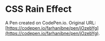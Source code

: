 # CSS Rain Effect

A Pen created on CodePen.io. Original URL: [https://codepen.io/farhanibne/pen/jOzebYg](https://codepen.io/farhanibne/pen/jOzebYg).

